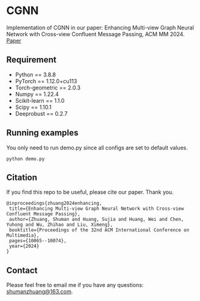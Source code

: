 CGNN
====
Implementation of CGNN in our paper: Enhancing Multi-view Graph Neural Network with Cross-view Confluent Message Passing, ACM MM 2024. 
[Paper](https://dl.acm.org/doi/abs/10.1145/3664647.3681585)

## Requirement

  * Python == 3.8.8
  * PyTorch == 1.12.0+cu113
  * Torch-geometric == 2.0.3
  * Numpy == 1.22.4
  * Scikit-learn == 1.1.0
  * Scipy == 1.10.1
  * Deeprobust == 0.2.7

## Running examples
You only need to run demo.py since all configs are set to default values.

 ```
 python demo.py
 ```

## Citation
If you find this repo to be useful, please cite our paper. Thank you.
 ```
 @inproceedings{zhuang2024enhancing,
  title={Enhancing Multi-view Graph Neural Network with Cross-view Confluent Message Passing},
  author={Zhuang, Shuman and Huang, Sujia and Huang, Wei and Chen, Yuhong and Wu, Zhihao and Liu, Ximeng},
  booktitle={Proceedings of the 32nd ACM International Conference on Multimedia},
  pages={10065--10074},
  year={2024}
}
 ```

## Contact
Please feel free to email me if you have any questions: shumanzhuang@163.com.
